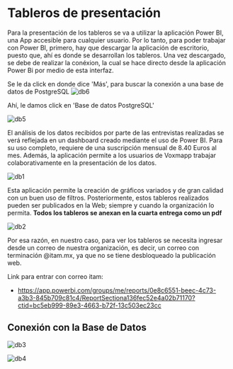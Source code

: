 # Tableros de presentación

Para la presentación de los tableros se va a utilizar la aplicación Power BI, una App accesible para cualquier usuario. Por lo tanto, para poder trabajar con Power BI, primero, hay que descargar la aplicación de escritorio, puesto que, ahí es donde se desarrollan los tableros. Una vez descargado, se debe de realizar la conéxion, la cual se hace directo desde la aplicación Power Bi por medio de esta interfaz.   

Se le da click en donde dice 'Más', para buscar la conexión a una base de datos de PostgreSQL
![db6](https://user-images.githubusercontent.com/70402438/120031221-23c90480-bfbe-11eb-8d2c-160906e1a7a9.jpeg)

Ahí, le damos click en 'Base de datos PostgreSQL'

![db5](https://user-images.githubusercontent.com/70402438/120031212-20357d80-bfbe-11eb-9503-5b4883884c62.jpeg)

El análisis de los datos recibidos por parte de las entrevistas realizadas se verá reflejada en un dashboard creado mediante el uso de Power BI. Para su uso completo, requiere de una suscripción mensual de 8.40 Euros al mes. Además, la aplicación permite a los usuarios de Voxmapp trabajar colaborativamente en la presentación de los datos.

![db1](https://user-images.githubusercontent.com/70402438/119917755-c5a01100-bf2c-11eb-97cd-0b128010e04b.png)

Esta aplicación permite la creación de gráficos variados y de gran calidad con un buen uso de filtros. Posteriormente, estos tableros realizados pueden ser publicados en la Web; siempre y cuando la organización lo permita. **Todos los tableros se anexan en la cuarta entrega como un pdf**

![db2](https://user-images.githubusercontent.com/70402438/119918086-6abae980-bf2d-11eb-9d2a-17e1c606ba7d.png)

Por esa razón, en nuestro caso, para ver los tableros se necesita ingresar desde un correo de nuestra organización, es decir, un correo con terminación @itam.mx, ya que no se tiene desbloqueado la publicación web.

Link para entrar con correo itam:
* https://app.powerbi.com/groups/me/reports/0e8c6551-beec-4c73-a3b3-845b709c81c4/ReportSectiona136fec52e4a02b71170?ctid=bc5eb999-89e3-4663-b72f-13c503ec23cc

## Conexión con la Base de Datos

![db3](https://user-images.githubusercontent.com/70402438/120031198-1ca1f680-bfbe-11eb-9f40-ad0fa7fe87c2.jpeg)

![db4](https://user-images.githubusercontent.com/70402438/120031203-1e6bba00-bfbe-11eb-84b1-5be07d615980.jpeg)





